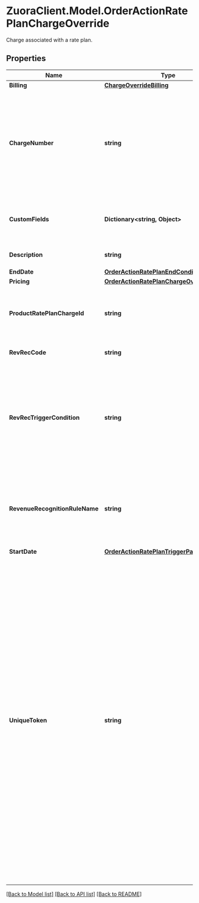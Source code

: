 # ZuoraClient.Model.OrderActionRatePlanChargeOverride
Charge associated with a rate plan. 

## Properties

Name | Type | Description | Notes
------------ | ------------- | ------------- | -------------
**Billing** | [**ChargeOverrideBilling**](ChargeOverrideBilling.md) |  | [optional] 
**ChargeNumber** | **string** | Charge number of the charge. For example, C-00000307.  If you do not set this field, Zuora will generate the charge number.  | [optional] 
**CustomFields** | **Dictionary&lt;string, Object&gt;** | Container for custom fields of a Rate Plan Charge object.  | [optional] 
**Description** | **string** | Description of the charge.  | [optional] 
**EndDate** | [**OrderActionRatePlanEndConditions**](OrderActionRatePlanEndConditions.md) |  | [optional] 
**Pricing** | [**OrderActionRatePlanChargeOverridePricing**](OrderActionRatePlanChargeOverridePricing.md) |  | [optional] 
**ProductRatePlanChargeId** | **string** | Internal identifier of the product rate plan charge that the charge is based on.  | 
**RevRecCode** | **string** | Revenue Recognition Code  | [optional] 
**RevRecTriggerCondition** | **string** | Specifies the revenue recognition trigger condition.    * &#x60;Contract Effective Date&#x60;   * &#x60;Service Activation Date&#x60;   * &#x60;Customer Acceptance Date&#x60;  | [optional] 
**RevenueRecognitionRuleName** | **string** | Specifies the revenue recognition rule.    * &#x60;Recognize upon invoicing&#x60;   * &#x60;Recognize daily over time&#x60;  | [optional] 
**StartDate** | [**OrderActionRatePlanTriggerParams**](OrderActionRatePlanTriggerParams.md) |  | [optional] 
**UniqueToken** | **string** | Unique identifier for the charge. This identifier enables you to refer to the charge before the charge has an internal identifier in Zuora.  For instance, suppose that you want to use a single order to add a product to a subscription and later update the same product. When you add the product, you can set a unique identifier for the charge. Then when you update the product, you can use the same unique identifier to specify which charge to modify.  | [optional] 

[[Back to Model list]](../README.md#documentation-for-models) [[Back to API list]](../README.md#documentation-for-api-endpoints) [[Back to README]](../README.md)


